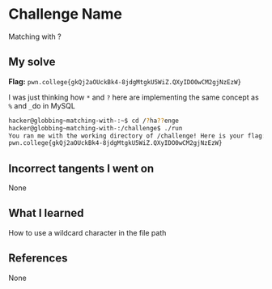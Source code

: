 # Challenge Name
Matching with ?

## My solve
**Flag:** `pwn.college{gkQj2aOUckBk4-8jdgMtgkU5WiZ.QXyIDO0wCM2gjNzEzW}`

I was just thinking how `*` and `?` here are implementing the same concept as `%` and `_`do in MySQL
```bash
hacker@globbing~matching-with-:~$ cd /?ha??enge
hacker@globbing~matching-with-:/challenge$ ./run
You ran me with the working directory of /challenge! Here is your flag:
pwn.college{gkQj2aOUckBk4-8jdgMtgkU5WiZ.QXyIDO0wCM2gjNzEzW}
```

## Incorrect tangents I went on
None

## What I learned
How to use a wildcard character in the file path

## References 
None
